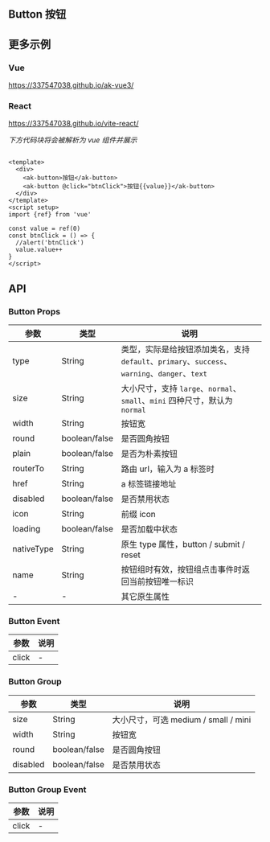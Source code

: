 ## Button 按钮

## 更多示例

### Vue

https://337547038.github.io/ak-vue3/

### React

https://337547038.github.io/vite-react/

_下方代码块将会被解析为 vue 组件并展示_

```vue preview

<template>
  <div>
    <ak-button>按钮</ak-button>
    <ak-button @click="btnClick">按钮{{value}}</ak-button>
  </div>
</template>
<script setup>
import {ref} from 'vue'

const value = ref(0)
const btnClick = () => {
  //alert('btnClick')
  value.value++
}
</script>
```

## API

### Button Props

| 参数         | 类型            | 说明                                                                      |
|------------|---------------|-------------------------------------------------------------------------|
| type       | String        | 类型，实际是给按钮添加类名，支持`default`、`primary`、`success`、`warning`、`danger`、`text` |
| size       | String        | 大小尺寸，支持 `large`、`normal`、`small`、`mini` 四种尺寸，默认为 `normal`               |
| width      | String        | 按钮宽                                                                     |
| round      | boolean/false | 是否圆角按钮                                                                  |
| plain      | boolean/false | 是否为朴素按钮                                                                 |
| routerTo   | String        | 路由 url，输入为 a 标签时                                                        |
| href       | String        | a 标签链接地址                                                                |
| disabled   | boolean/false | 是否禁用状态                                                                  |
| icon       | String        | 前缀 icon                                                                 |
| loading    | boolean/false | 是否加载中状态                                                                 |
| nativeType | String        | 原生 type 属性，button / submit / reset                                      |
| name       | String        | 按钮组时有效，按钮组点击事件时返回当前按钮唯一标识                                               |
| -          | -             | 其它原生属性                                                                  |

### Button Event

| 参数    | 说明 |
|-------|----|
| click | -  |

### Button Group

| 参数       | 类型            | 说明                            |
|----------|---------------|-------------------------------|
| size     | String        | 大小尺寸，可选 medium / small / mini |
| width    | String        | 按钮宽                           |
| round    | boolean/false | 是否圆角按钮                        |
| disabled | boolean/false | 是否禁用状态                        |

### Button Group Event

| 参数    | 说明 |
|-------|----|
| click | -  |
